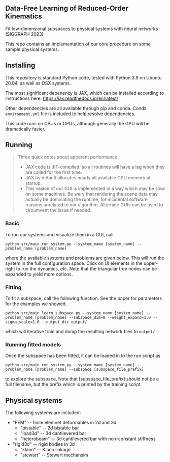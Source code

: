 ## Data-Free Learning of Reduced-Order Kinematics

Fit low-dimensional subspaces to physical systems with neural networks (SIGGRAPH 2023)

This repo contains an implementation of our core procedure on some sample physical systems.

## Installing

This repository is standard Python code, tested with Python 3.9 on Ubuntu 20.04, as well as OSX systems.

The most significant depenency is JAX, which can be installed according to instructions here: https://jax.readthedocs.io/en/latest/

Other dependencies are all available through pip and conda. Conda `environment.yml` file is included to help resolve dependencies.

This code runs on CPUs or GPUs, although generally the GPU will be dramatically faster.

## Running

> Three quick notes about apparent performance:
>   - JAX code is JIT-compiled, so all routines will have a lag when they are called for the first time.
>   - JAX by default allocates nearly all available GPU memory at startup.
>   - This vesion of our GUI is implemented in a way which may be slow on some machines. Be wary that rendering the scene data may actually be dominating the runtime, for incidental software reasons unrelated to our algorithm. Alternate GUIs can be used to circumvent the issue if needed.

### Basic

To run our systems and visualize them in a GUI, call

```
python src/main_run_system.py --system_name [system_name] --problem_name [problem_name]
```
where the available systems and problems are given below. This will run the system in the full configuration space. Click on UI elements in the upper-right to run the dynamics, etc. Note that the triangular tree nodes can be expanded to yield more options.

### Fitting

To fit a subspace, call the following function. See the paper for parameters for the examples we showed.

```
python src/main_learn_subspace.py --system_name [system_name] --problem_name [problem_name] --subspace_dim=8 --weight_expand=1.0 --sigma_scale=1.0 --output_dir output/
```

which will iterative train and dump the resulting network files to `output/`

### Running fitted models

Once the subspace has been fitted, it can be loaded in to the run script as

```
python src/main_run_system.py --system_name [system_name] --problem_name [problem_name] --subspace [subspace_file_prefix]
```
to explore the subspace. Note that [subspace_file_prefix] should not be a full filename, but the prefix which is printed by the training script.


## Physical systems

The following systems are included:

- "FEM" -- finite elemnet deformables in 2d and 3d
  - "bistable" -- 2d bistable bar
  - "load3d" -- 3d cantilevered bar
  - "heterobeam" -- 3d cantilevered bar with non-constant stiffness
- "rigid3d" -- rigid bodies in 3d
  - "klann" -- Klann linkage
  - "stewart" -- Stewart mechansim
